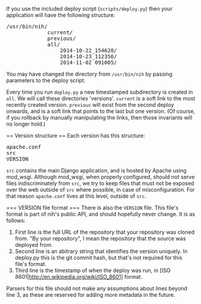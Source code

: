 If you use the included deploy script (`scripts/deploy.py`) then your application will have the following structure:
<pre>/usr/bin/nih/
             current/
             previous/
             all/
                 2014-10-22_154628/
                 2014-10-23_112356/
                 2014-11-02_091005/
</pre>

You may have changed the directory from `/usr/bin/nih` by passing parameters to the deploy script.

Every time you run `deploy.py` a new timestamped subdirectory is created in `all`. We will call these directories 'versions'. `current` is a soft link to the most recently created version. `previous` will exist from the second deploy onwards, and is a soft link that points to the last but one version. (Of course, if you rollback by manually manipulating the links, then those invariants will no longer hold.)

== Version structure ==
Each version has this structure:
<pre>apache.conf
src
VERSION</pre>

`src` contains the main Django application, and is hosted by Apache using mod_wsgi. Although mod_wsgi, when properly configured, should not serve files indiscriminately from `src`, we try to keep files that must not be exposed over the web outside of `src` where possible, in case of misconfiguration. For that reason `apache.conf` lives at this level, outside of `src`.

=== VERSION file format ===
There is also the `VERSION` file. This file's format is part of nih's public API, and should hopefully never change. It is as follows:
1. First line is the full URL of the repository that your repository was cloned from. "By your repository", I mean the repository that the source was deployed from.
2. Second line is an abitrary string that identifies the version uniquely. In deploy.py this is the git commit hash, but that's not required for this file's format.
3. Third line is the timestamp of when the deploy was run, in [ISO 8601|http://en.wikipedia.org/wiki/ISO_8601] format.

Parsers for this file should not make any assumptions about lines beyond line 3, as these are reserved for adding more metadata in the future.
